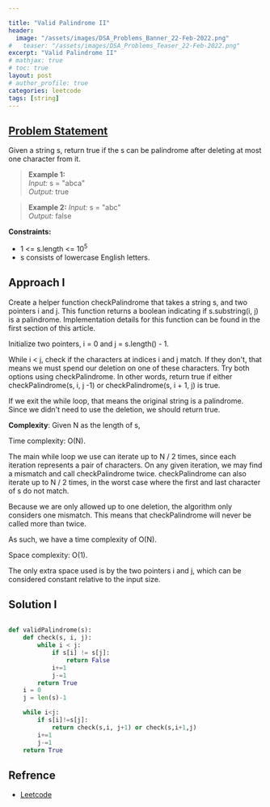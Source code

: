 ```yaml
---

title: "Valid Palindrome II"
header:
  image: "/assets/images/DSA_Problems_Banner_22-Feb-2022.png"
#   teaser: "/assets/images/DSA_Problems_Teaser_22-Feb-2022.png"
excerpt: "Valid Palindrome II"
# mathjax: true
# toc: true
layout: post
# author_profile: true
categories: leetcode
tags: [string]
---
```


## [Problem Statement](https://leetcode.com/problems/valid-palindrome-ii/)

Given a string s, return true if the s can be palindrome after deleting at most one character from it.


> **Example 1:** <br />
*Input:* s = "abca"<br />
*Output:* true<br />

> **Example 2:**
*Input:* s = "abc"<br />
*Output:* false<br />

**Constraints:**
* 1 <= s.length <= 10<sup>5<sup/>
* s consists of lowercase English letters.


## Approach I

Create a helper function checkPalindrome that takes a string s, and two pointers i and j. This function returns a boolean indicating if s.substring(i, j) is a palindrome. Implementation details for this function can be found in the first section of this article.

Initialize two pointers, i = 0 and j = s.length() - 1.

While i < j, check if the characters at indices i and j match. If they don't, that means we must spend our deletion on one of these characters. Try both options using checkPalindrome. In other words, return true if either checkPalindrome(s, i, j -1) or checkPalindrome(s, i + 1, j) is true.

If we exit the while loop, that means the original string is a palindrome. Since we didn't need to use the deletion, we should return true.

**Complexity**: 
Given N as the length of s,

Time complexity: O(N).

The main while loop we use can iterate up to N / 2 times, since each iteration represents a pair of characters. On any given iteration, we may find a mismatch and call checkPalindrome twice. checkPalindrome can also iterate up to N / 2 times, in the worst case where the first and last character of s do not match.

Because we are only allowed up to one deletion, the algorithm only considers one mismatch. This means that checkPalindrome will never be called more than twice.

As such, we have a time complexity of O(N).

Space complexity: O(1).

The only extra space used is by the two pointers i and j, which can be considered constant relative to the input size.


## Solution I
```python

def validPalindrome(s):
    def check(s, i, j):
        while i < j:
            if s[i] != s[j]:
                return False
            i+=1
            j-=1
        return True
    i = 0
    j = len(s)-1

    while i<j:
        if s[i]!=s[j]:
            return check(s,i, j+1) or check(s,i+1,j)
        i+=1
        j-=1
    return True

```


## Refrence
* [Leetcode](https://leetcode.com/problems/valid-palindrome-ii/solution/)